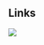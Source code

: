 ## Links
[![](http://cf.way2muchnoise.eu/full_475358_downloads.svg?badge_style=for_the_badge)](https://www.curseforge.com/minecraft/mc-mods/better-mount-hud)